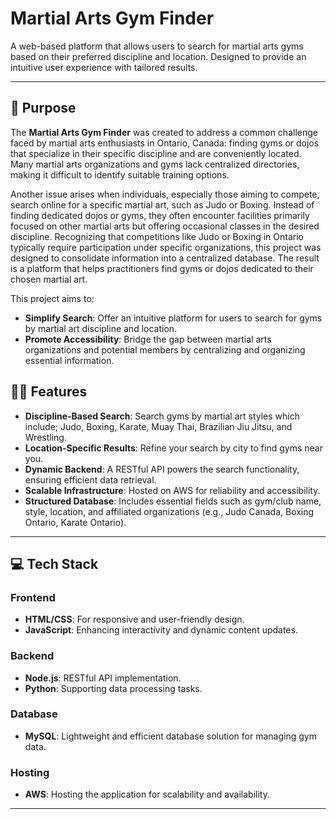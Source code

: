 # Martial Arts Gym Finder

A web-based platform that allows users to search for martial arts gyms based on their preferred discipline and location. Designed to provide an intuitive user experience with tailored results.

---
## 🎯 Purpose

The **Martial Arts Gym Finder** was created to address a common challenge faced by martial arts enthusiasts in Ontario, Canada: finding gyms or dojos that specialize in their specific discipline and are conveniently located. Many martial arts organizations and gyms lack centralized directories, making it difficult to identify suitable training options.

Another issue arises when individuals, especially those aiming to compete, search online for a specific martial art, such as Judo or Boxing. Instead of finding dedicated dojos or gyms, they often encounter facilities primarily focused on other martial arts but offering occasional classes in the desired discipline. Recognizing that competitions like Judo or Boxing in Ontario typically require participation under specific organizations, this project was designed to consolidate information into a centralized database. The result is a platform that helps practitioners find gyms or dojos dedicated to their chosen martial art.

This project aims to:  
- **Simplify Search**: Offer an intuitive platform for users to search for gyms by martial art discipline and location.  
- **Promote Accessibility**: Bridge the gap between martial arts organizations and potential members by centralizing and organizing essential information.

## 🏋️‍♂️ Features

- **Discipline-Based Search**: Search gyms by martial art styles which include; Judo, Boxing, Karate, Muay Thai, Brazilian Jiu Jitsu, and Wrestling.
- **Location-Specific Results**: Refine your search by city to find gyms near you.
- **Dynamic Backend**: A RESTful API powers the search functionality, ensuring efficient data retrieval.
- **Scalable Infrastructure**: Hosted on AWS for reliability and accessibility.
- **Structured Database**: Includes essential fields such as gym/club name, style, location, and affiliated organizations (e.g., Judo Canada, Boxing Ontario, Karate Ontario).

---

## 💻 Tech Stack

### **Frontend**
- **HTML/CSS**: For responsive and user-friendly design.
- **JavaScript**: Enhancing interactivity and dynamic content updates.

### **Backend**
- **Node.js**: RESTful API implementation.
- **Python**: Supporting data processing tasks.

### **Database**
- **MySQL**: Lightweight and efficient database solution for managing gym data.

### **Hosting**
- **AWS**: Hosting the application for scalability and availability.

---

